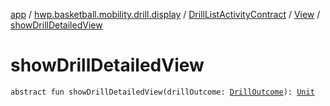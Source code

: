 [app](../../../index.md) / [hwp.basketball.mobility.drill.display](../../index.md) / [DrillListActivityContract](../index.md) / [View](index.md) / [showDrillDetailedView](.)

# showDrillDetailedView

`abstract fun showDrillDetailedView(drillOutcome: `[`DrillOutcome`](../../../hwp.basketball.mobility.entitiy.drills.outcomes/-drill-outcome/index.md)`): `[`Unit`](https://kotlinlang.org/api/latest/jvm/stdlib/kotlin/-unit/index.html)